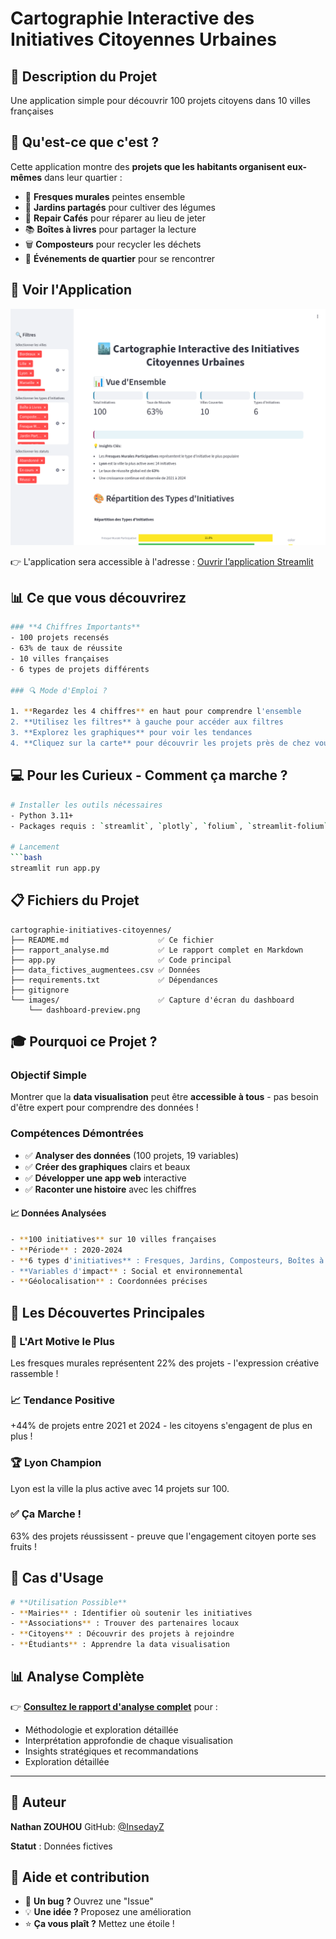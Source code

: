 # Cartographie Interactive des Initiatives Citoyennes Urbaines

## 🎯 Description du Projet

Une application simple pour découvrir 100 projets citoyens dans 10 villes françaises

## 🎯 Qu'est-ce que c'est ?

Cette application montre des **projets que les habitants organisent eux-mêmes** dans leur quartier :
- 🎨 **Fresques murales** peintes ensemble
- 🌱 **Jardins partagés** pour cultiver des légumes
- 🔧 **Repair Cafés** pour réparer au lieu de jeter
- 📚 **Boîtes à livres** pour partager la lecture
- 🗑️ **Composteurs** pour recycler les déchets
- 🎉 **Événements de quartier** pour se rencontrer

## 🚀 Voir l'Application

![Aperçu de l'application Streamlit](dashboard-preview.png)

👉 L'application sera accessible à l'adresse : [Ouvrir l’application Streamlit](https://cartographie-initiatives-citoyennes.streamlit.app)

## 📊 Ce que vous découvrirez
```bash
### **4 Chiffres Importants**
- 100 projets recensés
- 63% de taux de réussite
- 10 villes françaises
- 6 types de projets différents

### 🔍 Mode d'Emploi ?

1. **Regardez les 4 chiffres** en haut pour comprendre l'ensemble
2. **Utilisez les filtres** à gauche pour accéder aux filtres
3. **Explorez les graphiques** pour voir les tendances
4. **Cliquez sur la carte** pour découvrir les projets près de chez vous
```

## 💻 Pour les Curieux - Comment ça marche ?
```bash
# Installer les outils nécessaires
- Python 3.11+
- Packages requis : `streamlit`, `plotly`, `folium`, `streamlit-folium`, `pandas`, `numpy`

# Lancement
```bash
streamlit run app.py
```

## 📋 Fichiers du Projet
```
cartographie-initiatives-citoyennes/
├── README.md                    ✅ Ce fichier
├── rapport_analyse.md           ✅ Le rapport complet en Markdown
├── app.py                       ✅ Code principal            
├── data_fictives_augmentees.csv ✅ Données
├── requirements.txt             ✅ Dépendances
├── gitignore  
└── images/                      ✅ Capture d'écran du dashboard
    └── dashboard-preview.png    
```

## 🎓 Pourquoi ce Projet ?

### **Objectif Simple**
Montrer que la **data visualisation** peut être **accessible à tous** - pas besoin d'être expert pour comprendre des données !

### **Compétences Démontrées**
- ✅ **Analyser des données** (100 projets, 19 variables)
- ✅ **Créer des graphiques** clairs et beaux
- ✅ **Développer une app web** interactive
- ✅ **Raconter une histoire** avec les chiffres

#### 📈 Données Analysées
```bash
- **100 initiatives** sur 10 villes françaises
- **Période** : 2020-2024
- **6 types d'initiatives** : Fresques, Jardins, Composteurs, Boîtes à Livres, Repair Cafés, Événements
- **Variables d'impact** : Social et environnemental
- **Géolocalisation** : Coordonnées précises
```

## 🌟 Les Découvertes Principales

### **🎨 L'Art Motive le Plus**
Les fresques murales représentent 22% des projets - l'expression créative rassemble !

### **📈 Tendance Positive**
+44% de projets entre 2021 et 2024 - les citoyens s'engagent de plus en plus !

### **🏆 Lyon Champion**
Lyon est la ville la plus active avec 14 projets sur 100.

### **✅ Ça Marche !**
63% des projets réussissent - preuve que l'engagement citoyen porte ses fruits !


## 🎯 Cas d'Usage
```bash
# **Utilisation Possible**
- **Mairies** : Identifier où soutenir les initiatives
- **Associations** : Trouver des partenaires locaux  
- **Citoyens** : Découvrir des projets à rejoindre
- **Étudiants** : Apprendre la data visualisation
```

## 📊 Analyse Complète

👉 **[Consultez le rapport d'analyse complet](rapport_analyse.md)** pour :
- Méthodologie et exploration détaillée
- Interprétation approfondie de chaque visualisation
- Insights stratégiques et recommandations
- Exploration détaillée

---

## 👤 Auteur 

 **Nathan ZOUHOU**  GitHub: [@InsedayZ](https://github.com/InsedayZ)

**Statut** : Données fictives

## 🤝 Aide et contribution

- 🐛 **Un bug ?** Ouvrez une "Issue"
- 💡 **Une idée ?** Proposez une amélioration
- ⭐ **Ça vous plaît ?** Mettez une étoile !